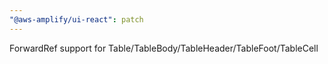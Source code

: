 ```yaml
---
"@aws-amplify/ui-react": patch
---
```


ForwardRef support for Table/TableBody/TableHeader/TableFoot/TableCell
